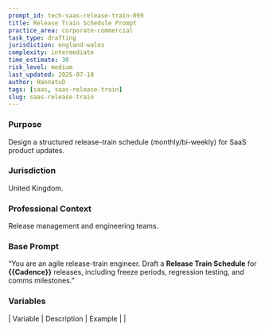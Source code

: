 ```yaml
---
prompt_id: tech-saas-release-train-099
title: Release Train Schedule Prompt
practice_area: corporate-commercial
task_type: drafting
jurisdiction: england-wales
complexity: intermediate
time_estimate: 30
risk_level: medium
last_updated: 2025-07-10
author: HannatuD
tags: [saas, saas-release-train]
slug: saas-release-train
---
```


### Purpose  
Design a structured release-train schedule (monthly/bi-weekly) for SaaS product updates.

### Jurisdiction  
United Kingdom.

### Professional Context  
Release management and engineering teams.

### Base Prompt  
“You are an agile release-train engineer. Draft a **Release Train Schedule** for **\{\{Cadence\}\}** releases, including freeze periods, regression testing, and comms milestones.”

### Variables  
| Variable | Description | Example |
|
